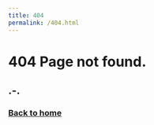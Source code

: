 ```yaml
---
title: 404
permalink: /404.html
---
```

# **404** Page not found.
## .-.

###       [Back to home](fo-od.github.io)
